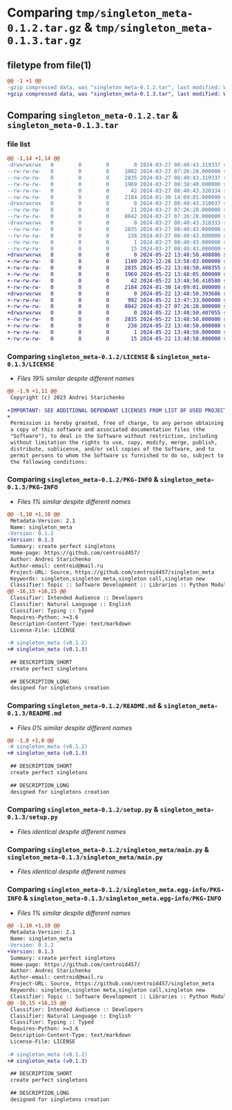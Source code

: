 # Comparing `tmp/singleton_meta-0.1.2.tar.gz` & `tmp/singleton_meta-0.1.3.tar.gz`

## filetype from file(1)

```diff
@@ -1 +1 @@
-gzip compressed data, was "singleton_meta-0.1.2.tar", last modified: Wed Mar 27 08:40:43 2024, max compression
+gzip compressed data, was "singleton_meta-0.1.3.tar", last modified: Wed May 22 13:48:50 2024, max compression
```

## Comparing `singleton_meta-0.1.2.tar` & `singleton_meta-0.1.3.tar`

### file list

```diff
@@ -1,14 +1,14 @@
-drwxrwxrwx   0        0        0        0 2024-03-27 08:40:43.319337 singleton_meta-0.1.2/
--rw-rw-rw-   0        0        0     1082 2024-03-27 07:26:28.000000 singleton_meta-0.1.2/LICENSE
--rw-rw-rw-   0        0        0     2835 2024-03-27 08:40:43.319337 singleton_meta-0.1.2/PKG-INFO
--rw-rw-rw-   0        0        0     1969 2024-03-27 08:38:40.000000 singleton_meta-0.1.2/README.md
--rw-rw-rw-   0        0        0       42 2024-03-27 08:40:43.320334 singleton_meta-0.1.2/setup.cfg
--rw-rw-rw-   0        0        0     2184 2024-01-30 14:09:01.000000 singleton_meta-0.1.2/setup.py
-drwxrwxrwx   0        0        0        0 2024-03-27 08:40:43.310037 singleton_meta-0.1.2/singleton_meta/
--rw-rw-rw-   0        0        0       21 2024-03-27 07:26:28.000000 singleton_meta-0.1.2/singleton_meta/__init__.py
--rw-rw-rw-   0        0        0     8042 2024-03-27 07:26:28.000000 singleton_meta-0.1.2/singleton_meta/main.py
-drwxrwxrwx   0        0        0        0 2024-03-27 08:40:43.318333 singleton_meta-0.1.2/singleton_meta.egg-info/
--rw-rw-rw-   0        0        0     2835 2024-03-27 08:40:43.000000 singleton_meta-0.1.2/singleton_meta.egg-info/PKG-INFO
--rw-rw-rw-   0        0        0      238 2024-03-27 08:40:43.000000 singleton_meta-0.1.2/singleton_meta.egg-info/SOURCES.txt
--rw-rw-rw-   0        0        0        1 2024-03-27 08:40:43.000000 singleton_meta-0.1.2/singleton_meta.egg-info/dependency_links.txt
--rw-rw-rw-   0        0        0       15 2024-03-27 08:40:43.000000 singleton_meta-0.1.2/singleton_meta.egg-info/top_level.txt
+drwxrwxrwx   0        0        0        0 2024-05-22 13:48:50.408886 singleton_meta-0.1.3/
+-rw-rw-rw-   0        0        0     1180 2023-12-28 13:58:03.000000 singleton_meta-0.1.3/LICENSE
+-rw-rw-rw-   0        0        0     2835 2024-05-22 13:48:50.408355 singleton_meta-0.1.3/PKG-INFO
+-rw-rw-rw-   0        0        0     1969 2024-05-22 13:48:05.000000 singleton_meta-0.1.3/README.md
+-rw-rw-rw-   0        0        0       42 2024-05-22 13:48:50.410580 singleton_meta-0.1.3/setup.cfg
+-rw-rw-rw-   0        0        0     2184 2024-01-30 14:09:01.000000 singleton_meta-0.1.3/setup.py
+drwxrwxrwx   0        0        0        0 2024-05-22 13:48:50.393686 singleton_meta-0.1.3/singleton_meta/
+-rw-rw-rw-   0        0        0      992 2024-05-22 13:47:33.000000 singleton_meta-0.1.3/singleton_meta/__init__.py
+-rw-rw-rw-   0        0        0     8042 2024-03-27 07:26:28.000000 singleton_meta-0.1.3/singleton_meta/main.py
+drwxrwxrwx   0        0        0        0 2024-05-22 13:48:50.407055 singleton_meta-0.1.3/singleton_meta.egg-info/
+-rw-rw-rw-   0        0        0     2835 2024-05-22 13:48:50.000000 singleton_meta-0.1.3/singleton_meta.egg-info/PKG-INFO
+-rw-rw-rw-   0        0        0      238 2024-05-22 13:48:50.000000 singleton_meta-0.1.3/singleton_meta.egg-info/SOURCES.txt
+-rw-rw-rw-   0        0        0        1 2024-05-22 13:48:50.000000 singleton_meta-0.1.3/singleton_meta.egg-info/dependency_links.txt
+-rw-rw-rw-   0        0        0       15 2024-05-22 13:48:50.000000 singleton_meta-0.1.3/singleton_meta.egg-info/top_level.txt
```

### Comparing `singleton_meta-0.1.2/LICENSE` & `singleton_meta-0.1.3/LICENSE`

 * *Files 19% similar despite different names*

```diff
@@ -1,9 +1,11 @@
 Copyright (c) 2023 Andrei Starichenko
 
+IMPORTANT: SEE ADDITIONAL DEPENDANT LICENSES FROM LIST OF USED PROJECTS FROM REQUIREMENTS.TXT!
+
 Permission is hereby granted, free of charge, to any person obtaining
 a copy of this software and associated documentation files (the
 "Software"), to deal in the Software without restriction, including
 without limitation the rights to use, copy, modify, merge, publish,
 distribute, sublicense, and/or sell copies of the Software, and to
 permit persons to whom the Software is furnished to do so, subject to
 the following conditions:
```

### Comparing `singleton_meta-0.1.2/PKG-INFO` & `singleton_meta-0.1.3/PKG-INFO`

 * *Files 1% similar despite different names*

```diff
@@ -1,10 +1,10 @@
 Metadata-Version: 2.1
 Name: singleton_meta
-Version: 0.1.2
+Version: 0.1.3
 Summary: create perfect singletons
 Home-page: https://github.com/centroid457/
 Author: Andrei Starichenko
 Author-email: centroid@mail.ru
 Project-URL: Source, https://github.com/centroid457/singleton_meta
 Keywords: singleton,singleton meta,singleton call,singleton new
 Classifier: Topic :: Software Development :: Libraries :: Python Modules
@@ -16,15 +16,15 @@
 Classifier: Intended Audience :: Developers
 Classifier: Natural Language :: English
 Classifier: Typing :: Typed
 Requires-Python: >=3.6
 Description-Content-Type: text/markdown
 License-File: LICENSE
 
-# singleton_meta (v0.1.2)
+# singleton_meta (v0.1.3)
 
 ## DESCRIPTION_SHORT
 create perfect singletons
 
 ## DESCRIPTION_LONG
 designed for singletons creation
```

### Comparing `singleton_meta-0.1.2/README.md` & `singleton_meta-0.1.3/README.md`

 * *Files 0% similar despite different names*

```diff
@@ -1,8 +1,8 @@
-# singleton_meta (v0.1.2)
+# singleton_meta (v0.1.3)
 
 ## DESCRIPTION_SHORT
 create perfect singletons
 
 ## DESCRIPTION_LONG
 designed for singletons creation
```

### Comparing `singleton_meta-0.1.2/setup.py` & `singleton_meta-0.1.3/setup.py`

 * *Files identical despite different names*

### Comparing `singleton_meta-0.1.2/singleton_meta/main.py` & `singleton_meta-0.1.3/singleton_meta/main.py`

 * *Files identical despite different names*

### Comparing `singleton_meta-0.1.2/singleton_meta.egg-info/PKG-INFO` & `singleton_meta-0.1.3/singleton_meta.egg-info/PKG-INFO`

 * *Files 1% similar despite different names*

```diff
@@ -1,10 +1,10 @@
 Metadata-Version: 2.1
 Name: singleton_meta
-Version: 0.1.2
+Version: 0.1.3
 Summary: create perfect singletons
 Home-page: https://github.com/centroid457/
 Author: Andrei Starichenko
 Author-email: centroid@mail.ru
 Project-URL: Source, https://github.com/centroid457/singleton_meta
 Keywords: singleton,singleton meta,singleton call,singleton new
 Classifier: Topic :: Software Development :: Libraries :: Python Modules
@@ -16,15 +16,15 @@
 Classifier: Intended Audience :: Developers
 Classifier: Natural Language :: English
 Classifier: Typing :: Typed
 Requires-Python: >=3.6
 Description-Content-Type: text/markdown
 License-File: LICENSE
 
-# singleton_meta (v0.1.2)
+# singleton_meta (v0.1.3)
 
 ## DESCRIPTION_SHORT
 create perfect singletons
 
 ## DESCRIPTION_LONG
 designed for singletons creation
```

